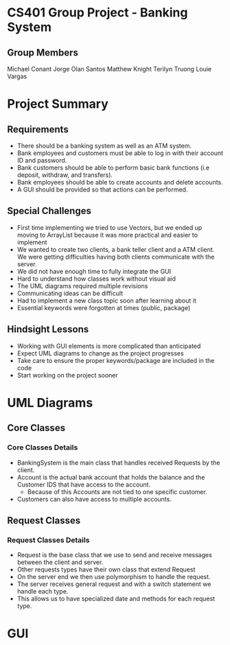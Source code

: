 # CS401 Group Project - Banking System

## Group Members
Michael Conant
Jorge Olan Santos
Matthew Knight
Terilyn Truong
Louie Vargas

# Project Summary

## Requirements
- There should be a banking system as well as an ATM system.
- Bank employees and customers must be able to log in with their account ID and password.
- Bank customers should be able to perform basic bank functions (i.e deposit, withdraw, and transfers).
- Bank employees should be able to create accounts and delete accounts.
- A GUI should be provided so that actions can be performed.

## Special Challenges
- First time implementing we tried to use Vectors, but we ended up moving to ArrayList because it was more practical and easier to implement
- We wanted to create two clients, a bank teller client and a ATM client. We were getting difficulties having both clients communicate with the server.
- We did not have enough time to fully integrate the GUI
- Hard to understand how classes work without visual aid
- The UML diagrams required multiple revisions
- Communicating ideas can be difficult
- Had to implement a new class topic soon after learning about it
- Essential keywords were forgotten at times (public, package)

## Hindsight Lessons
- Working with GUI elements is more complicated than anticipated
- Expect UML diagrams to change as the project progresses
- Take care to ensure the proper keywords/package are included in the code
- Start working on the project sooner

# UML Diagrams

## Core Classes

### Core Classes Details
- BankingSystem is the main class that handles received Requests by the client.
- Account is the actual bank account that holds the balance and the Customer IDS that have access to the account.
  - Because of this Accounts are not tied to one specific customer.
- Customers can also have access to multiple accounts.


## Request Classes

### Request Classes Details
- Request is the base class that we use to send and receive messages between the client and server.
- Other requests types have their own class that extend Request
- On the server end we then use polymorphism to handle the request.
- The server receives general request and with a switch statement we handle each type.
- This allows us to have specialized date and methods for each request type.

# GUI
